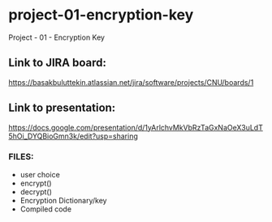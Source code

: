 # project-01-encryption-key
Project - 01 - Encryption Key


## Link to JIRA board:
https://basakbuluttekin.atlassian.net/jira/software/projects/CNU/boards/1

## Link to presentation:
https://docs.google.com/presentation/d/1yArlchvMkVbRzTaGxNaOeX3uLdT5hOi_DYQBioGmn3k/edit?usp=sharing


### FILES:
- user choice
- encrypt()
- decrypt()
- Encryption Dictionary/key
- Compiled code

